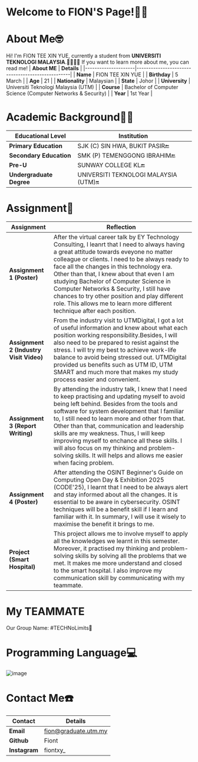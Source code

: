 # Welcome to FION'S Page!👋🏻

# About Me🤓
Hi! I'm FION TEE XIN YUE, currently a student from **UNIVERSITI TEKNOLOGI MALAYSIA**.📖👩🏻‍💻 If you want to learn more about me, you can read me!
| **About ME**           | **Details**                                      |
|---------------------|--------------------------------------------------|
| **Name**           | FION TEE XIN YUE                                      |
| **Birthday**            | 5 March                                               |
| **Age**            | 21                                               |
| **Nationality**    | Malaysian                                       |
| **State**     | Johor                                     |
| **University**     | Universiti Teknologi Malaysia (UTM)                          |
| **Course**         | Bachelor of Computer Science (Computer Networks & Security)             |
| **Year**           | 1st Year                                        |

# Academic Background✍🏻
| **Educational Level**           | **Institution**                                      |
|---------------------|--------------------------------------------------|
| **Primary Education**           | SJK (C) SIN HWA, BUKIT PASIR🔚                                      |
| **Secondary Education**            | SMK (P) TEMENGGONG IBRAHIM🔚                                               |
| **Pre-U**    | SUNWAY COLLEGE KL🔚                                       |
| **Undergraduate Degree**     | UNIVERSITI TEKNOLOGI MALAYSIA (UTM)🔛                                     |

# Assignment📝
| **Assignment**           | **Reflection**                                      |
|---------------------|--------------------------------------------------|
| **Assignment 1 (Poster)**           | After the virtual career talk by EY Technology Consulting, I leanrt that I need to always having a great attitude towards eveyone no matter colleague or clients. I need to be always ready to face all the changes in this technology era. Other than that, I knew about that even I am studying Bachelor of Computer Science in Computer Networks & Security, I still have chances to try other position and play different role. This allows me to learn more different technique after each position.                                        |
| **Assignment 2 (Industry Visit Video)**            | From the industry visit to UTMDigital, I got a lot of useful information and knew about what each position working responsibility.Besides, I will also need to be prepared to resist against the stress. I will try my best to achieve work-life balance to avoid being stressed out. UTMDigital provided us benefits such as UTM ID, UTM SMART and much more that makes my study process easier and convenient.                                                |
| **Assignment 3 (Report Writing)**    | By attending the industry talk, I knew that I need to keep practising and updating myself to avoid being left behind. Besides from the tools and software for system development that I familiar to, I still need to learn more and other from that. Other than that, communication and leadership skills are my weakness. Thus, I will keep improving myself to enchance all these skills. I will also focus on my thinking and problem-solving skills. It will helps and allows me easier when facing problem.                                      |
| **Assignment 4 (Poster)**     | After attending the OSINT Beginner's Guide on Computing Open Day & Exhibition 2025 (CODE'25), I learnt that I need to be always alert and stay informed about all the changes. It is essential to be aware in cybersecurity. OSINT techniques will be a benefit skill if I learn and familiar with it. In summary, I will use it wisely to maximise the benefit it brings to me.                                     |
| **Project (Smart Hospital)**    | This project allows me to involve myself to apply all the knowledges we learnt in this semester. Moreover, it practised my thinking and problem-solving skills by solving all the problems that we met. It makes me more understand and closed to the smart hospital. I also improve my communication skill by communicating with my teammate.                                        |

# My TEAMMATE
Our Group Name: #TECHNoLimits🤖

# Programming Language💻
![image](https://github.com/user-attachments/assets/609f5641-91ac-47a6-993a-4ff68016d20f)

# Contact Me☎️
| **Contact**           | **Details**                                      |
|---------------------|--------------------------------------------------|
| **Email**           | fion@graduate.utm.my                                      |
| **Github**            | Fiont                                               |
| **Instagram**            | fiontxy_                                               |
